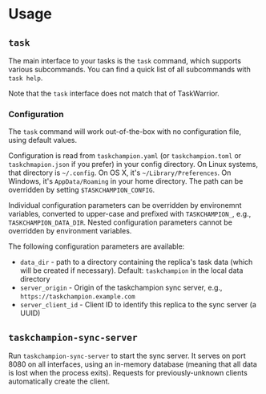 # Usage

## `task`

The main interface to your tasks is the `task` command, which supports various subcommands.
You can find a quick list of all subcommands with `task help`.

Note that the `task` interface does not match that of TaskWarrior.

### Configuration

The `task` command will work out-of-the-box with no configuration file, using default values.

Configuration is read from `taskchampion.yaml` (or `taskchampion.toml` or `taskchmapion.json` if you prefer) in your config directory.
On Linux systems, that directory is `~/.config`.
On OS X, it's `~/Library/Preferences`.
On Windows, it's `AppData/Roaming` in your home directory.
The path can be overridden by setting `$TASKCHAMPION_CONFIG`.

Individual configuration parameters can be overridden by environemnt variables, converted to upper-case and prefixed with `TASKCHAMPION_`, e.g., `TASKCHAMPION_DATA_DIR`.
Nested configuration parameters cannot be overridden by environment variables.

The following configuration parameters are available:

* `data_dir` - path to a directory containing the replica's task data (which will be created if necessary).
  Default: `taskchampion` in the local data directory
* `server_origin` - Origin of the taskchampion sync server, e.g., `https://taskchampion.example.com`
* `server_client_id` -  Client ID to identify this replica to the sync server (a UUID)

## `taskchampion-sync-server`

Run `taskchampion-sync-server` to start the sync server.
It serves on port 8080 on all interfaces, using an in-memory database (meaning that all data is lost when the process exits).
Requests for previously-unknown clients automatically create the client.
